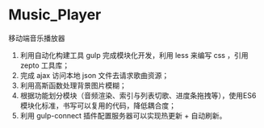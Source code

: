 # Music_Player
移动端音乐播放器

1. 利用自动化构建工具 gulp 完成模块化开发，利用 less 来编写 css ，引用zepto 工具库；
2. 完成 ajax 访问本地 json 文件去请求歌曲资源；
3. 利用高斯函数处理背景图片模糊；
4. 根据功能划分模块（音频渲染、索引与列表切歌、进度条拖拽等），使用ES6模块化标准，书写可以复用的代码，降低耦合度；
5. 利用 gulp-connect 插件配置服务器可以实现热更新 + 自动刷新。